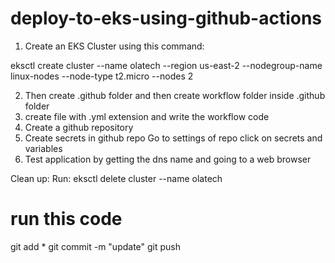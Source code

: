 # deploy-to-eks-using-github-actions
1. Create an EKS Cluster using this command:

eksctl create cluster --name olatech --region us-east-2 --nodegroup-name linux-nodes --node-type t2.micro --nodes 2

2. Then create .github folder and then create workflow folder inside .github folder 
3. create file with .yml extension and write the workflow code
4. Create a github repository 
5. Create secrets in github repo
        Go to settings of repo
        click on secrets and variables
6. Test application by getting the dns name and going to a web browser

Clean up: Run: eksctl delete cluster --name olatech

# run this code
git add *
git commit -m "update"
git push